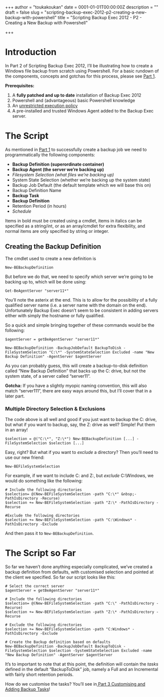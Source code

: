 +++
author = "toukakoukan"
date = 0001-01-01T00:00:00Z
description = ""
draft = false
slug = "scripting-backup-exec-2012-p2-creating-a-new-backup-with-powershell"
title = "Scripting Backup Exec 2012 - P2 - Creating a New Backup with Powershell"

+++

# Introduction

In Part 2 of Scripting Backup Exec 2012, I’ll be illustrating how to create a Windows file backup from scratch using Powershell. For a basic rundown of the components, concepts and gotchas for this process, please see [Part 1](http://wp.me/pBnHz-2p).

**Prerequisites:**

1. A **fully patched and up to date** installation of Backup Exec 2012
2. Powershell and (advantageous) basic Powershell knowledge
3. An [unrestricted execution policy](http://technet.microsoft.com/en-us/library/ee176961.aspx)
4. A pre-installed and trusted Windows Agent added to the Backup Exec server.


# The Script

As mentioned in [Part 1](http://wp.me/pBnHz-2p) to successfully create a backup job we need to programmatically the following components:

- **Backup Definition (superordinate container)**
- **Backup Agent (the server we’re backing up)**
- *Filesystem Selection (what files we’re backing up)*
- System State Selection (whether we’re backing up the system state)
- Backup Job Default (the default template which we will base this on)
- Backup Definition Name
- **Backup Task**
- **Backup Definition**
- Retention Period (in hours)
- *Schedule*

Items in bold must be created using a cmdlet, items in italics can be specified as a string/int, or as an array/cmdlet for extra flexibility, and normal items are only specified by string or integer.


## Creating the Backup Definition

The cmdlet used to create a new definition is

```
New-BEBackupDefinition
```

But before we do that, we need to specify which server we’re going to be backing up to, which will be done using:

```
Get-BeAgentServer "server11*"
```

You’ll note the asterix at the end. This is to allow for the possibility of a fully qualified server name (i.e. a server name with the domain on the end). Unfortunately Backup Exec doesn’t seem to be consistent in adding servers either with simply the hostname or fully qualified.

So a quick and simple bringing together of these commands would be the following:

```
$agentServer = getBeAgentServer "server11*"

New-BEBackupDefinition -BackupJobDefault BackupToDisk -FileSystemSelection "C:\*" -SystemStateSelection Excluded -name "New Backup Definition" -AgentServer $agentServer
```

As you can probably guess, this will create a backup-to-disk definition called “New Backup Definition” that backs up the C: drive, but not the system state, of a server called “server11”.

**Gotcha:** If you have a slightly myopic naming convention, this will also match “server111”, there are easy ways around this, but I’ll cover that in a later part.

### Multiple Directory Selection & Exclusions

The code above is all well and good if you just want to backup the C: drive, but what if you want to backup, say, the Z: drive as well? Simple! Put them in an array!

```
$selection = @("C:\*", "Z:\*") New-BEBackupDefinition [...] -FileSystemSelection $selection [...]
```

Easy, right? But what if you want to *exclude* a directory? Then you’ll need to use our new friend:

```
New-BEFileSystemSelection
```

For example, if we want to include C: and Z:, but *exclude* C:\Windows, we would do something like the following:

```
# Include the following directories
$selection= @(New-BEFileSystemSelection -path "C:\*" &nbsp;-PathIsDirectory -Recurse)
$selection += New-BEFileSystemSelection -path "Z:\* -PathIsDirectory -Recurse

#Exclude the following directories
$selection += New-BEFileSystemSelection -path "C:\Windows* -PathIsDirectory -Exclude
```

And then pass it to `New-BEBackupDefinition`.


# The Script so Far

So far we haven’t done anything especially complicated, we’ve created a backup definition from defaults, with customised selection and pointed at the client we specified. So far our script looks like this:

```
# Select the correct server
$agentServer = getBeAgentServer "server11*"

# Include the following directories
$selection= @(New-BEFileSystemSelection -path "C:\" -PathIsDirectory -Recurse)
$selection += New-BEFileSystemSelection -path "Z:\* -PathIsDirectory -Recurse

# Exclude the following directories
$selection += New-BEFileSystemSelection -path "C:Windows* -PathIsDirectory -Exclude

# Create the Backup definition based on defaults
New-BEBackupDefinition -BackupJobDefault BackupToDisk -FileSystemSelection $selection -SystemStateSelection Excluded -name "New Backup Definition" -AgentServer $agentServer
```

It’s to important to note that at this point, the definition will contain the *tasks* defined in the default “BackupToDisk” job, namely a Full and an Incremental with fairly short retention periods.

How do we customise the tasks? You’ll see in[ Part 3 Customising and Adding Backup Tasks](http://wp.me/pBnHz-49)!

